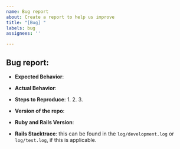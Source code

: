 ```yaml
---
name: Bug report
about: Create a report to help us improve
title: "[Bug] "
labels: bug
assignees: ''

---
```


## Bug report:
* **Expected Behavior**: 
* **Actual Behavior**: 
* **Steps to Reproduce**: 
  1.
  2.
  3.

* **Version of the repo**:
* **Ruby and Rails Version**: 
* **Rails Stacktrace**: this can be found in the `log/development.log` or `log/test.log`, if this is applicable.
